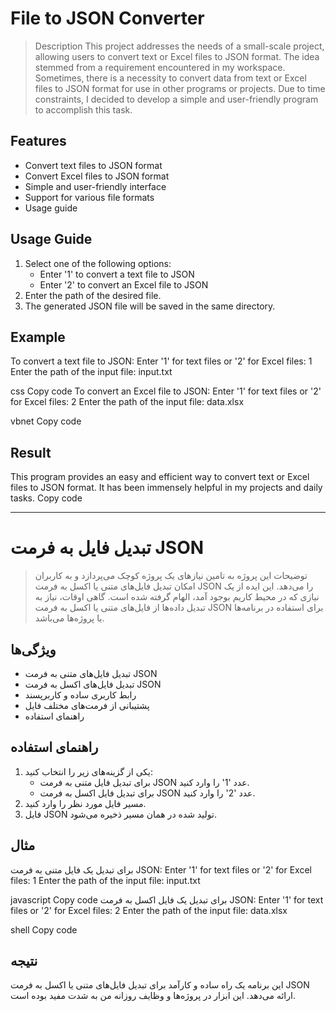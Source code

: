# File to JSON Converter

> Description
This project addresses the needs of a small-scale project, allowing users to convert text or Excel files to JSON format. The idea stemmed from a requirement encountered in my workspace. Sometimes, there is a necessity to convert data from text or Excel files to JSON format for use in other programs or projects. Due to time constraints, I decided to develop a simple and user-friendly program to accomplish this task.

## Features
- Convert text files to JSON format
- Convert Excel files to JSON format
- Simple and user-friendly interface
- Support for various file formats
- Usage guide

## Usage Guide
1. Select one of the following options:
   - Enter '1' to convert a text file to JSON
   - Enter '2' to convert an Excel file to JSON
2. Enter the path of the desired file.
3. The generated JSON file will be saved in the same directory.

## Example
To convert a text file to JSON:
Enter '1' for text files or '2' for Excel files: 1
Enter the path of the input file: input.txt

css
Copy code
To convert an Excel file to JSON:
Enter '1' for text files or '2' for Excel files: 2
Enter the path of the input file: data.xlsx

vbnet
Copy code

## Result
This program provides an easy and efficient way to convert text or Excel files to JSON format. It has been immensely helpful in my projects and daily tasks.
Copy code

---
# تبدیل فایل به فرمت JSON

> توضیحات
این پروژه به تامین نیازهای یک پروژه کوچک می‌پردازد و به کاربران امکان تبدیل فایل‌های متنی یا اکسل به فرمت JSON را می‌دهد. این ایده از یک نیازی که در محیط کاریم بوجود آمد، الهام گرفته شده است. گاهی اوقات، نیاز به تبدیل داده‌ها از فایل‌های متنی یا اکسل به فرمت JSON برای استفاده در برنامه‌ها یا پروژه‌ها می‌باشد.

## ویژگی‌ها
- تبدیل فایل‌های متنی به فرمت JSON
- تبدیل فایل‌های اکسل به فرمت JSON
- رابط کاربری ساده و کاربرپسند
- پشتیبانی از فرمت‌های مختلف فایل
- راهنمای استفاده

## راهنمای استفاده
1. یکی از گزینه‌های زیر را انتخاب کنید:
   - برای تبدیل فایل متنی به فرمت JSON عدد '1' را وارد کنید.
   - برای تبدیل فایل اکسل به فرمت JSON عدد '2' را وارد کنید.
2. مسیر فایل مورد نظر را وارد کنید.
3. فایل JSON تولید شده در همان مسیر ذخیره می‌شود.

## مثال
برای تبدیل یک فایل متنی به فرمت JSON:
Enter '1' for text files or '2' for Excel files: 1
Enter the path of the input file: input.txt

javascript
Copy code
برای تبدیل یک فایل اکسل به فرمت JSON:
Enter '1' for text files or '2' for Excel files: 2
Enter the path of the input file: data.xlsx

shell
Copy code

## نتیجه
این برنامه یک راه ساده و کارآمد برای تبدیل فایل‌های متنی یا اکسل به فرمت JSON ارائه می‌دهد. این ابزار در پروژه‌ها و وظایف روزانه من به شدت مفید بوده است.




